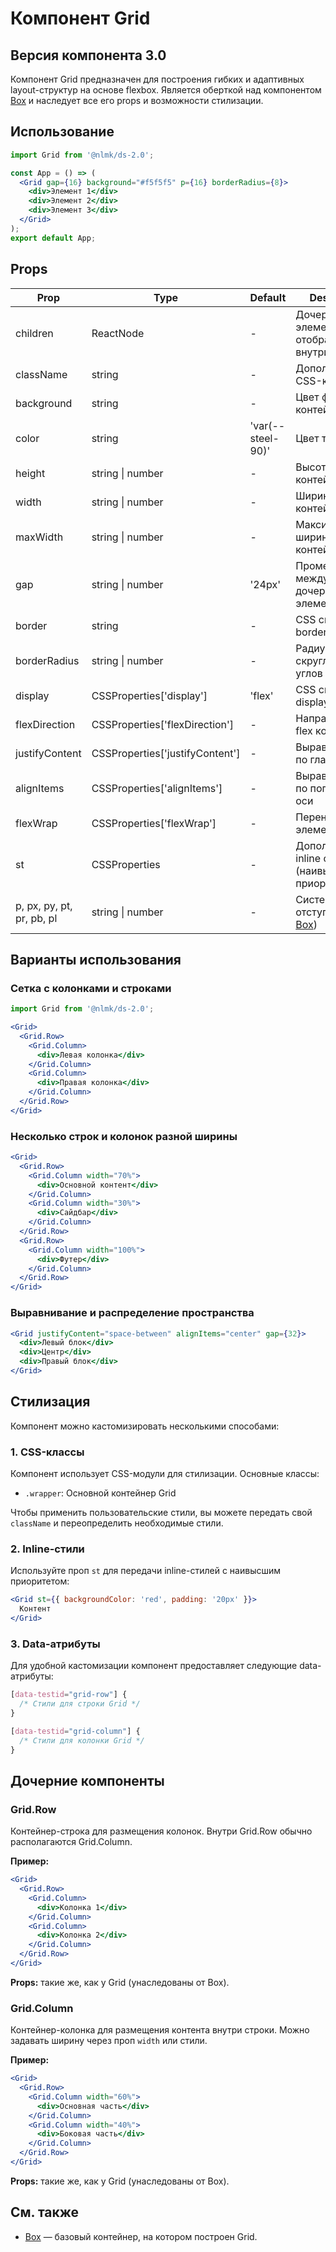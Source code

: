 # Компонент Grid

## Версия компонента 3.0

Компонент Grid предназначен для построения гибких и адаптивных layout-структур на основе flexbox. Является оберткой над компонентом [Box](../Box/README.md) и наследует все его props и возможности стилизации.

## Использование

```jsx
import Grid from '@nlmk/ds-2.0';

const App = () => (
  <Grid gap={16} background="#f5f5f5" p={16} borderRadius={8}>
    <div>Элемент 1</div>
    <div>Элемент 2</div>
    <div>Элемент 3</div>
  </Grid>
);
export default App;
```

## Props

| Prop           | Type                           | Default               | Description                                                                 |
| -------------- | ------------------------------ | --------------------- | --------------------------------------------------------------------------- |
| children       | ReactNode                      | -                     | Дочерние элементы для отображения внутри Grid                               |
| className      | string                         | -                     | Дополнительные CSS-классы                                                   |
| background     | string                         | -                     | Цвет фона контейнера                                                        |
| color          | string                         | 'var(--steel-90)'     | Цвет текста                                                                 |
| height         | string \| number               | -                     | Высота контейнера                                                           |
| width          | string \| number               | -                     | Ширина контейнера                                                           |
| maxWidth       | string \| number               | -                     | Максимальная ширина контейнера                                              |
| gap            | string \| number               | '24px'                | Промежуток между дочерними элементами                                       |
| border         | string                         | -                     | CSS свойство border                                                         |
| borderRadius   | string \| number               | -                     | Радиус скругления углов                                                     |
| display        | CSSProperties['display']       | 'flex'                | CSS свойство display                                                        |
| flexDirection  | CSSProperties['flexDirection'] | -                     | Направление flex контейнера                                                 |
| justifyContent | CSSProperties['justifyContent']| -                     | Выравнивание по главной оси                                                 |
| alignItems     | CSSProperties['alignItems']    | -                     | Выравнивание по поперечной оси                                              |
| flexWrap       | CSSProperties['flexWrap']      | -                     | Перенос flex элементов                                                      |
| st             | CSSProperties                  | -                     | Дополнительные inline стили (наивысший приоритет)                           |
| p, px, py, pt, pr, pb, pl | string \| number    | -                     | Система отступов (см. [Box](../Box/README.md))                              |

## Варианты использования

### Сетка с колонками и строками

```jsx
import Grid from '@nlmk/ds-2.0';

<Grid>
  <Grid.Row>
    <Grid.Column>
      <div>Левая колонка</div>
    </Grid.Column>
    <Grid.Column>
      <div>Правая колонка</div>
    </Grid.Column>
  </Grid.Row>
</Grid>
```

### Несколько строк и колонок разной ширины

```jsx
<Grid>
  <Grid.Row>
    <Grid.Column width="70%">
      <div>Основной контент</div>
    </Grid.Column>
    <Grid.Column width="30%">
      <div>Сайдбар</div>
    </Grid.Column>
  </Grid.Row>
  <Grid.Row>
    <Grid.Column width="100%">
      <div>Футер</div>
    </Grid.Column>
  </Grid.Row>
</Grid>
```

### Выравнивание и распределение пространства

```jsx
<Grid justifyContent="space-between" alignItems="center" gap={32}>
  <div>Левый блок</div>
  <div>Центр</div>
  <div>Правый блок</div>
</Grid>
```

## Стилизация

Компонент можно кастомизировать несколькими способами:

### 1. CSS-классы

Компонент использует CSS-модули для стилизации. Основные классы:

- `.wrapper`: Основной контейнер Grid

Чтобы применить пользовательские стили, вы можете передать свой `className` и переопределить необходимые стили.

### 2. Inline-стили

Используйте проп `st` для передачи inline-стилей с наивысшим приоритетом:

```jsx
<Grid st={{ backgroundColor: 'red', padding: '20px' }}>
  Контент
</Grid>
```

### 3. Data-атрибуты

Для удобной кастомизации компонент предоставляет следующие data-атрибуты:

```css
[data-testid="grid-row"] {
  /* Стили для строки Grid */
}

[data-testid="grid-column"] {
  /* Стили для колонки Grid */
}
```

## Дочерние компоненты

### Grid.Row

Контейнер-строка для размещения колонок. Внутри Grid.Row обычно располагаются Grid.Column.

**Пример:**

```jsx
<Grid>
  <Grid.Row>
    <Grid.Column>
      <div>Колонка 1</div>
    </Grid.Column>
    <Grid.Column>
      <div>Колонка 2</div>
    </Grid.Column>
  </Grid.Row>
</Grid>
```

**Props:** такие же, как у Grid (унаследованы от Box).

### Grid.Column

Контейнер-колонка для размещения контента внутри строки. Можно задавать ширину через проп `width` или стили.

**Пример:**

```jsx
<Grid>
  <Grid.Row>
    <Grid.Column width="60%">
      <div>Основная часть</div>
    </Grid.Column>
    <Grid.Column width="40%">
      <div>Боковая часть</div>
    </Grid.Column>
  </Grid.Row>
</Grid>
```

**Props:** такие же, как у Grid (унаследованы от Box).

## См. также

- [Box](../Box/README.md) — базовый контейнер, на котором построен Grid.

